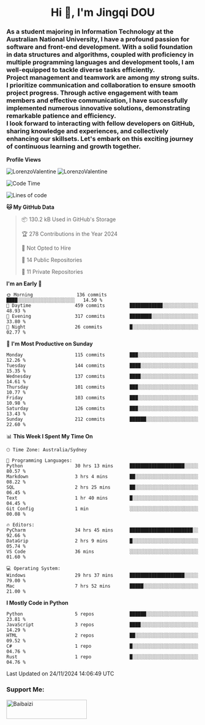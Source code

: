 <h1 align="center">Hi 👋, I'm Jingqi DOU</h1>
<h3 align="left">
As a student majoring in Information Technology at the Australian National University, I have a profound passion for software and front-end development. With a solid foundation in data structures and algorithms, coupled with proficiency in multiple programming languages and development tools, I am well-equipped to tackle diverse tasks efficiently. <br>
Project management and teamwork are among my strong suits. I prioritize communication and collaboration to ensure smooth project progress. Through active engagement with team members and effective communication, I have successfully implemented numerous innovative solutions, demonstrating remarkable patience and efficiency.<br>
I look forward to interacting with fellow developers on GitHub, sharing knowledge and experiences, and collectively enhancing our skillsets. Let's embark on this exciting journey of continuous learning and growth together.
</h3>

**Profile Views**<br>
<!-- <img src="https://count.getloli.com/get/@:name" alt="LorenzoValentine" theme="rule34" /> -->
<img src="https://count.getloli.com/@LorenzoValentine?name=LorenzoValentine&theme=asoul&padding=7&offset=0&align=center&scale=2&pixelated=1&darkmode=auto&prefix=020315" alt="LorenzoValentine" theme="rule34" />
<img src="https://count.getloli.com/@LorenzoValentine?name=LorenzoValentine&theme=food&padding=7&offset=0&align=center&scale=2&pixelated=1&darkmode=auto&prefix=020315" alt="LorenzoValentine" theme="rule34" />


<!--START_SECTION:waka-->
![Code Time](http://img.shields.io/badge/Code%20Time-1%2C160%20hrs%2050%20mins-blue)

![Lines of code](https://img.shields.io/badge/From%20Hello%20World%20I%27ve%20Written-402.5%20thousand%20lines%20of%20code-blue)

**🐱 My GitHub Data** 

> 📦 130.2 kB Used in GitHub's Storage 
 > 
> 🏆 278 Contributions in the Year 2024
 > 
> 🚫 Not Opted to Hire
 > 
> 📜 14 Public Repositories 
 > 
> 🔑 11 Private Repositories 
 > 
**I'm an Early 🐤** 

```text
🌞 Morning                136 commits         ████░░░░░░░░░░░░░░░░░░░░░   14.50 % 
🌆 Daytime                459 commits         ████████████░░░░░░░░░░░░░   48.93 % 
🌃 Evening                317 commits         ████████░░░░░░░░░░░░░░░░░   33.80 % 
🌙 Night                  26 commits          █░░░░░░░░░░░░░░░░░░░░░░░░   02.77 % 
```
📅 **I'm Most Productive on Sunday** 

```text
Monday                   115 commits         ███░░░░░░░░░░░░░░░░░░░░░░   12.26 % 
Tuesday                  144 commits         ████░░░░░░░░░░░░░░░░░░░░░   15.35 % 
Wednesday                137 commits         ████░░░░░░░░░░░░░░░░░░░░░   14.61 % 
Thursday                 101 commits         ███░░░░░░░░░░░░░░░░░░░░░░   10.77 % 
Friday                   103 commits         ███░░░░░░░░░░░░░░░░░░░░░░   10.98 % 
Saturday                 126 commits         ███░░░░░░░░░░░░░░░░░░░░░░   13.43 % 
Sunday                   212 commits         ██████░░░░░░░░░░░░░░░░░░░   22.60 % 
```


📊 **This Week I Spent My Time On** 

```text
🕑︎ Time Zone: Australia/Sydney

💬 Programming Languages: 
Python                   30 hrs 13 mins      ████████████████████░░░░░   80.57 % 
Markdown                 3 hrs 4 mins        ██░░░░░░░░░░░░░░░░░░░░░░░   08.22 % 
SQL                      2 hrs 25 mins       ██░░░░░░░░░░░░░░░░░░░░░░░   06.45 % 
Text                     1 hr 40 mins        █░░░░░░░░░░░░░░░░░░░░░░░░   04.45 % 
Git Config               1 min               ░░░░░░░░░░░░░░░░░░░░░░░░░   00.08 % 

🔥 Editors: 
PyCharm                  34 hrs 45 mins      ███████████████████████░░   92.66 % 
DataGrip                 2 hrs 9 mins        █░░░░░░░░░░░░░░░░░░░░░░░░   05.74 % 
VS Code                  36 mins             ░░░░░░░░░░░░░░░░░░░░░░░░░   01.60 % 

💻 Operating System: 
Windows                  29 hrs 37 mins      ████████████████████░░░░░   79.00 % 
Mac                      7 hrs 52 mins       █████░░░░░░░░░░░░░░░░░░░░   21.00 % 
```

**I Mostly Code in Python** 

```text
Python                   5 repos             ██████░░░░░░░░░░░░░░░░░░░   23.81 % 
JavaScript               3 repos             ████░░░░░░░░░░░░░░░░░░░░░   14.29 % 
HTML                     2 repos             ██░░░░░░░░░░░░░░░░░░░░░░░   09.52 % 
C#                       1 repo              █░░░░░░░░░░░░░░░░░░░░░░░░   04.76 % 
Rust                     1 repo              █░░░░░░░░░░░░░░░░░░░░░░░░   04.76 % 
```




 Last Updated on 24/11/2024 14:06:49 UTC
<!--END_SECTION:waka-->

<!-- [![willianrod's wakatime stats](https://github-readme-stats.vercel.app/api/wakatime?username=lorenzoval2050)](https://github.com/anuraghazra/github-readme-stats) -->


<h3 align="left">Support Me:</h3>
<p><a href="https://www.buymeacoffee.com/Baibaizi"> <img align="left" src="https://cdn.buymeacoffee.com/buttons/v2/default-yellow.png" height="50" width="210" alt="Baibaizi" /></a></p><br><br>
